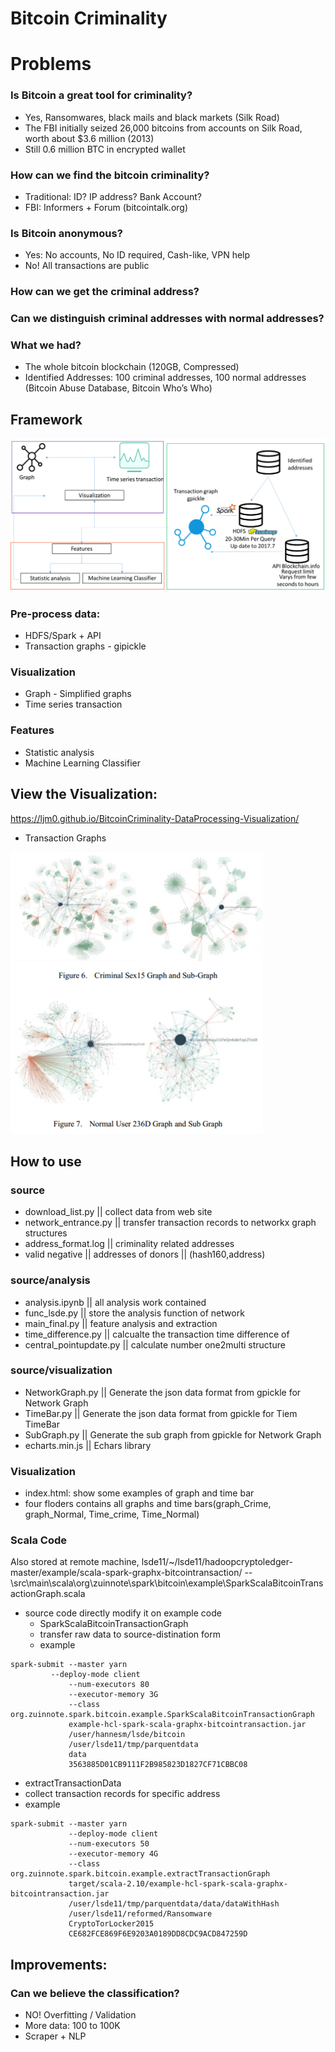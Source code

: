 # Bitcoin Criminality

# Problems
### Is Bitcoin a great tool for criminality?
- Yes, Ransomwares, black mails and black markets (Silk Road)
- The FBI initially seized 26,000 bitcoins from accounts on Silk Road, worth about $3.6 million (2013)
- Still 0.6 million BTC in encrypted wallet
### How can we find the bitcoin criminality?
- Traditional: ID? IP address? Bank Account?
- FBI: Informers + Forum (bitcointalk.org)
### Is Bitcoin anonymous?
- Yes: No accounts, No ID required, Cash-like, VPN help
- No! All transactions are public
### How can we get the criminal address?
### Can we distinguish criminal addresses with normal addresses? 
### What we had?
- The whole bitcoin blockchain (120GB, Compressed)
- Identified Addresses: 100 criminal addresses, 100 normal addresses
(Bitcoin Abuse Database, Bitcoin Who’s Who)

## Framework
![avatar](Overview.png)
### Pre-process data:
- HDFS/Spark + API
- Transaction graphs - gipickle
### Visualization
- Graph - Simplified graphs
- Time series transaction
### Features
- Statistic analysis
- Machine Learning Classifier

## View the Visualization:
https://ljm0.github.io/BitcoinCriminality-DataProcessing-Visualization/
- Transaction Graphs

![avatar](network.png)
## How to use

### source
- download_list.py || collect data from web site
- network_entrance.py || transfer transaction records to networkx graph structures
- address_format.log || criminality related addresses
- valid negative || addresses of donors || (hash160,address)

### source/analysis
- analysis.ipynb || all analysis work contained
- func_lsde.py || store the analysis function of network
- main_final.py || feature analysis and extraction
- time_difference.py || calcualte the transaction time difference of 
- central_pointupdate.py || calculate number one2multi structure

### source/visualization
- NetworkGraph.py || Generate the json data format from gpickle for Network Graph
- TimeBar.py || Generate the json data format from gpickle for Tiem TimeBar
- SubGraph.py || Generate the sub graph from gpickle for Network Graph
- echarts.min.js || Echars library 

### Visualization
- index.html: show some examples of graph and time bar
- four floders contains all graphs and time bars(graph_Crime, graph_Normal, Time_crime, Time_Normal)

### Scala Code 
Also stored at remote machine, lsde11/~/lsde11/hadoopcryptoledger-master/example/scala-spark-graphx-bitcointransaction/
--\src\main\scala\org\zuinnote\spark\bitcoin\example\SparkScalaBitcoinTransactionGraph.scala 
- source code directly modify it on example code
	- SparkScalaBitcoinTransactionGraph
    - transfer raw data to source-distination form
	- example
```
spark-submit --master yarn
	     --deploy-mode client
             --num-executors 80     
             --executor-memory 3G    
             --class org.zuinnote.spark.bitcoin.example.SparkScalaBitcoinTransactionGraph 
             example-hcl-spark-scala-graphx-bitcointransaction.jar 
             /user/hannesm/lsde/bitcoin 
             /user/lsde11/tmp/parquentdata 
             data 
             3563885D01CB9111F2B985823D1827CF71CBBC08 
```

- extractTransactionData
- collect transaction records for specific address
- example
```
spark-submit --master yarn
             --deploy-mode client
             --num-executors 50 
             --executor-memory 4G
             --class org.zuinnote.spark.bitcoin.example.extractTransactionGraph
             target/scala-2.10/example-hcl-spark-scala-graphx-bitcointransaction.jar
             /user/lsde11/tmp/parquentdata/data/dataWithHash 
             /user/lsde11/reformed/Ransomware 
             CryptoTorLocker2015
             CE682FCE869F6E9203A0189DD8CDC9ACD847259D
```
## Improvements:
### Can we believe the classification? 
- NO! Overfitting / Validation
- More data: 100 to 100K
- Scraper + NLP
